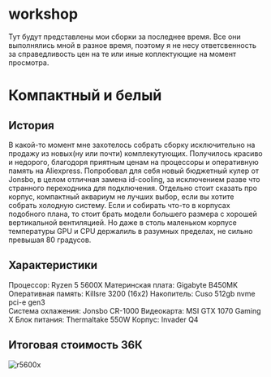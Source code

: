 # workshop
Тут будут представлены мои сборки за последнее время. Все они выполнялись мной в разное время, поэтому я не несу ответсвенность за справедливость цен на те или иные коплектующие на момент просмотра.

# Компактный и белый
## История 
В какой-то момент мне захотелось собрать сборку иcключительно на продажу из новых(ну или почти) комплекутующих. Получилось красиво и недорого, благодоря приятным ценам на процессоры и оперативную память на Aliexpress. Попробовал для себя новый бюджетный кулер от Jonsbo, в целом отличная замена id-cooling, за исключением разве что странного переходника для подключения. Отдельно стоит сказать про корпус, компактный аквариум не лучших выбор, если вы хотите собрать холодную систему. Если и собирать что-то в корпусах подобного плана, то стоит брать модели большего размера с хорошей вертикальной вентиляцией. Но даже в столь маленьком корпусе температуры GPU и CPU держалиль в разумных пределах, не сильно превышая 80 градусов.

## Характеристики 
Процессор: Ryzеn 5 5600X 
Материнская плата: Gigаbytе B450MK 
Оперативная память: Killsre 3200 (16x2) 
Накопитель: Сusо 512gb nvme pci-e gen3  
Система охлажения: Jоnsbо СR-1000 
Видеокарта: МSI GTX 1070 Gаming Х 
Блок питания: Тhеrmаltаkе 550W 
Корпус: Invаdеr Q4 

## Итоговая стоимость 36К

![r5600x](https://github.com/AlexShinalov/workshop/blob/main/src/PXL_20240911_210738427.MP.jpg)

